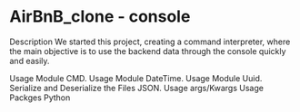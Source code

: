 # AirBnB_clone - console
Description
We started this project, creating a command interpreter, where the main objective is to use the backend data through the console quickly and easily.

Usage Module CMD.
Usage Module DateTime.
Usage Module Uuid.
Serialize and Deserialize the Files JSON.
Usage args/Kwargs
Usage Packges Python
